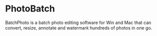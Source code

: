 # PhotoBatch
BatchPhoto is a batch photo editing software for Win and Mac that can convert, resize, annotate and watermark hundreds of photos in one go.
